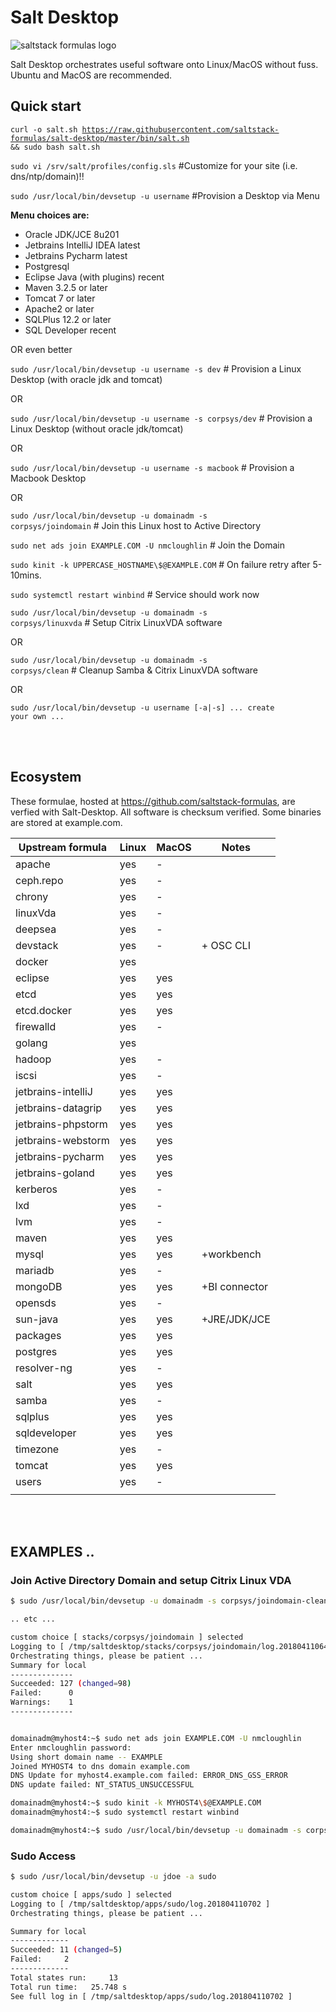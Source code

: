 # Salt Desktop
![saltstack formulas logo](https://avatars2.githubusercontent.com/u/4683350?s=200&v=4)

Salt Desktop orchestrates useful software onto Linux/MacOS without fuss. Ubuntu and MacOS are recommended.

## Quick start

<code>curl -o salt.sh https://raw.githubusercontent.com/saltstack-formulas/salt-desktop/master/bin/salt.sh && sudo bash salt.sh</code>

<code>sudo vi /srv/salt/profiles/config.sls</code>        #Customize for your site (i.e. dns/ntp/domain)!!

<code>sudo /usr/local/bin/devsetup -u username</code>     #Provision a Desktop via Menu

**Menu choices are:**
- Oracle JDK/JCE 8u201
- Jetbrains IntelliJ IDEA latest
- Jetbrains Pycharm latest
- Postgresql
- Eclipse Java (with plugins) recent
- Maven 3.2.5 or later
- Tomcat 7 or later
- Apache2 or later
- SQLPlus 12.2 or later
- SQL Developer recent

OR even better

<code>sudo /usr/local/bin/devsetup -u username -s dev</code>          # Provision a Linux Desktop (with oracle jdk and tomcat)

OR 

<code>sudo /usr/local/bin/devsetup -u username -s corpsys/dev</code>  # Provision a Linux Desktop (without oracle jdk/tomcat)

OR 

<code>sudo /usr/local/bin/devsetup -u username -s macbook</code>  # Provision a Macbook Desktop

OR

<code>sudo /usr/local/bin/devsetup -u domainadm -s corpsys/joindomain</code>    # Join this Linux host to Active Directory

<code>sudo net ads join EXAMPLE.COM -U nmcloughlin</code>                   # Join the Domain

<code>sudo kinit -k UPPERCASE_HOSTNAME\\$@EXAMPLE.COM</code>                # On failure retry after 5-10mins.

<code>sudo systemctl restart winbind</code>                                   # Service should work now

<code>sudo /usr/local/bin/devsetup -u domainadm -s corpsys/linuxvda</code>      # Setup Citrix LinuxVDA software


OR

<code>sudo /usr/local/bin/devsetup -u domainadm -s corpsys/clean</code>         # Cleanup Samba & Citrix LinuxVDA software

OR

<code>sudo /usr/local/bin/devsetup -u username [-a|-s]  ... create your own ... </code>

<br></br>
## Ecosystem

These formulae, hosted at https://github.com/saltstack-formulas, are verfied with Salt-Desktop. All software is checksum verified. Some binaries are stored at example.com.

| Upstream formula  	| Linux | MacOS	| Notes         | 	
|---------------	|------	|-------|-------------	|
| apache        	|  yes  |   -  	|   	   	|
| ceph.repo        	|  yes  |   -  	|   	   	|
| chrony        	|  yes  |   -  	|   	   	|
| linuxVda        	|  yes  |   -  	|   	   	|
| deepsea        	|  yes  |   -  	|   	   	|
| devstack        	|  yes  |   -  	| + OSC CLI     |
| docker        	|  yes  |   	|   	   	|
| eclipse        	|  yes  |  yes 	|   	   	|
| etcd              	|  yes  |  yes 	|   	   	|
| etcd.docker        	|  yes  |  yes 	|   	   	|
| firewalld         	|  yes  |   -  	|   	   	|
| golang        	|  yes  |   	|   	   	|
| hadoop        	|  yes  |   -  	|   	   	|
| iscsi             	|  yes  |   -  	|   	   	|
| jetbrains-intelliJ 	|  yes  |  yes 	|   	   	|
| jetbrains-datagrip 	|  yes  |  yes 	|   	   	|
| jetbrains-phpstorm 	|  yes  |  yes 	|   	  	|
| jetbrains-webstorm 	|  yes  |  yes 	|   	   	|
| jetbrains-pycharm 	|  yes  |  yes 	|   	   	|
| jetbrains-goland 	|  yes  |  yes 	|   	   	|
| kerberos        	|  yes  |   -  	|   	   	|
| lxd              	|  yes  |   -  	|   	   	|
| lvm              	|  yes  |   - 	|   	   	|
| maven              	|  yes  |  yes	|   	   	|
| mysql              	|  yes  |  yes 	| +workbench  	|
| mariadb        	|  yes  |   -  	|   	   	|
| mongoDB        	|  yes  |  yes	| +BI connector	|
| opensds        	|  yes  |   -  	|   	   	|
| sun-java       	|  yes  |  yes 	| +JRE/JDK/JCE	|
| packages      	|  yes  |  yes 	|   	   	|
| postgres      	|  yes  |  yes 	|   	   	|
| resolver-ng      	|  yes  |   - 	|   	   	|
| salt            	|  yes  |  yes 	|   	   	|
| samba             	|  yes  |   -  	|   	   	|
| sqlplus       	|  yes  |  yes 	|   	  	|
| sqldeveloper       	|  yes  |  yes 	|   	   	|
| timezone       	|  yes  |   -  	|   	   	|
| tomcat            	|  yes  |  yes 	|   	  	|
| users                 |  yes  |   -  	|   	  	|
|                       |  	|   	|   	   	|

<br/><br/>
## EXAMPLES ..

### Join Active Directory Domain and setup Citrix Linux VDA
```bash
$ sudo /usr/local/bin/devsetup -u domainadm -s corpsys/joindomain-cleanup; sudo /usr/local/bin/devsetup -u domainadm -s corpsys/joindomain

.. etc ...

custom choice [ stacks/corpsys/joindomain ] selected
Logging to [ /tmp/saltdesktop/stacks/corpsys/joindomain/log.201804110644 ]
Orchestrating things, please be patient ...
Summary for local
--------------
Succeeded: 127 (changed=98)
Failed:      0
Warnings:    1
--------------


domainadm@myhost4:~$ sudo net ads join EXAMPLE.COM -U nmcloughlin
Enter nmcloughlin password:
Using short domain name -- EXAMPLE
Joined MYHOST4 to dns domain example.com
DNS Update for myhost4.example.com failed: ERROR_DNS_GSS_ERROR
DNS update failed: NT_STATUS_UNSUCCESSFUL

domainadm@myhost4:~$ sudo kinit -k MYHOST4\$@EXAMPLE.COM
domainadm@myhost4:~$ sudo systemctl restart winbind

domainadm@myhost4:~$ sudo /usr/local/bin/devsetup -u domainadm -s corpsys/linuxvda

```

### Sudo Access
```bash
$ sudo /usr/local/bin/devsetup -u jdoe -a sudo

custom choice [ apps/sudo ] selected
Logging to [ /tmp/saltdesktop/apps/sudo/log.201804110702 ]
Orchestrating things, please be patient ...

Summary for local
-------------
Succeeded: 11 (changed=5)
Failed:     2
-------------
Total states run:     13
Total run time:   25.748 s
See full log in [ /tmp/saltdesktop/apps/sudo/log.201804110702 ]
```
